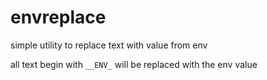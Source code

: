 # envreplace

simple utility to replace text with value from env

all text begin with `__ENV_` will be replaced with the env value
